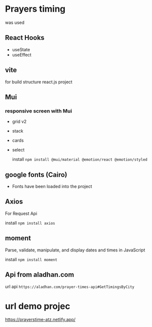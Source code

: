 # Prayers timing

was used

## React Hooks

- useState
- useEffect

## vite

for build structure react.js project

## Mui

### responsive screen with Mui

- grid v2
- stack
- cards
- select

  install `npm install @mui/material @emotion/react @emotion/styled`

## google fonts (Cairo)

- Fonts have been loaded into the project

## Axios

For Request Api

install `npm install axios`

## moment

Parse, validate, manipulate, and display dates and times in JavaScript

install `npm install moment`

## Api from aladhan.com

url api `https://aladhan.com/prayer-times-api#GetTimingsByCity`

# url demo projec

https://prayerstime-atz.netlify.app/
